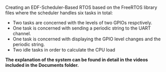 Creating an EDF-Scheduler-Based RTOS based on the FreeRTOS library files where the scheduler handles six tasks in total:
- Two tasks are concerned with the levels of two GPIOs respctively.
- One task is concerned with sending a periodic string to the UART channel.
- One task is concerned with displaying the GPIO level changes and the periodic string.
- Two idle tasks in order to calculate the CPU load

**The explanation of the system can be found in detail in the videos included in the Documents folder.**

